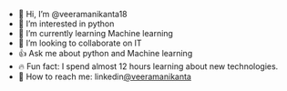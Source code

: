 - 👋 Hi, I’m @veeramanikanta18
- 👀 I’m interested in python
- 🌱 I’m currently learning Machine learning
- 💞️ I’m looking to collaborate on IT
- 👍 Ask me about python and Machine learning
- 🔥 Fun fact: I spend almost 12 hours learning about new technologies.
- 🔗 How to reach me: linkedin[@veeramanikanta](https://www.linkedin.com/in/veera-manikanta-997b0720b)



